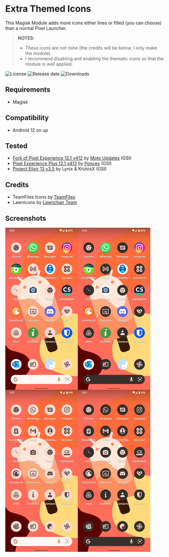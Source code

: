 # Extra Themed Icons

This Magisk Module adds more icons either lines or filled (you can choose) than a normal Pixel Launcher.

> **NOTES:**
>
> - These icons are not mine (the credits will be below, I only make the module).
> - I recommend disabling and enabling the thematic icons so that the module is well applied.

![License](https://img.shields.io/github/license/syoker/extra-themed-icons)
![Release date](https://img.shields.io/github/release-date/syoker/extra-themed-icons)
![Downloads](https://img.shields.io/github/downloads/syoker/extra-themed-icons/total)

## Requirements

- Magisk

## Compatibility

- Android 12 on up

## Tested

- [Fork of Pixel Experience 12.1 v412](https://t.me/MotoUpdatesbr/17) by [Moto Updates](https://t.me/MotoUpdatesbr) (GSI)
- [Pixel Experience Plus 12.1 v413](https://github.com/ponces/treble_build_pe/releases/tag/v413-plus) by [Ponces](https://github.com/ponces) (GSI)
- [Project Elixir 13 v3.5](https://projectelixiros.com/device/gsi) by Lynix & KrutosX (GSI)

## Credits

- TeamFiles Icons by [TeamFiles](https://github.com/TeamFiles "Team Files")
- Lawnicons by [Lawnchair Team](https://github.com/LawnchairLauncher/lawnicons "Lawnchair News")

## Screenshots

![](https://raw.githubusercontent.com/Syoker/extra-themed-icons/6f39d628a2d3ee70fec5e4a558fd0eb399c16c98/.github/img/image.png)
